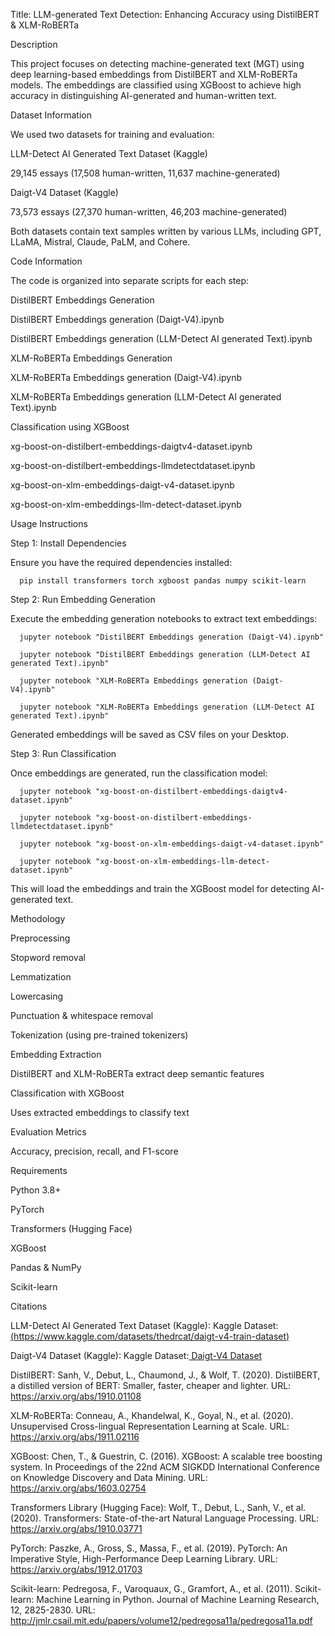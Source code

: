 Title: LLM-generated Text Detection: Enhancing Accuracy using DistilBERT & XLM-RoBERTa

Description

  This project focuses on detecting machine-generated text (MGT) using deep learning-based embeddings from DistilBERT and XLM-RoBERTa models. The embeddings are classified using XGBoost to achieve high accuracy in distinguishing AI-generated and human-written text.

Dataset Information

  We used two datasets for training and evaluation:

  LLM-Detect AI Generated Text Dataset (Kaggle)

  29,145 essays (17,508 human-written, 11,637 machine-generated)

  Daigt-V4 Dataset (Kaggle)

  73,573 essays (27,370 human-written, 46,203 machine-generated)

  Both datasets contain text samples written by various LLMs, including GPT, LLaMA, Mistral, Claude, PaLM, and Cohere.

Code Information

  The code is organized into separate scripts for each step:
  
  DistilBERT Embeddings Generation
  
  DistilBERT Embeddings generation (Daigt-V4).ipynb
  
  DistilBERT Embeddings generation (LLM-Detect AI generated Text).ipynb
  
  XLM-RoBERTa Embeddings Generation
  
  XLM-RoBERTa Embeddings generation (Daigt-V4).ipynb
  
  XLM-RoBERTa Embeddings generation (LLM-Detect AI generated Text).ipynb

Classification using XGBoost

  xg-boost-on-distilbert-embeddings-daigtv4-dataset.ipynb
  
  xg-boost-on-distilbert-embeddings-llmdetectdataset.ipynb
  
  xg-boost-on-xlm-embeddings-daigt-v4-dataset.ipynb
  
  xg-boost-on-xlm-embeddings-llm-detect-dataset.ipynb

Usage Instructions

Step 1: Install Dependencies

  Ensure you have the required dependencies installed:
  
      pip install transformers torch xgboost pandas numpy scikit-learn

Step 2: Run Embedding Generation

  Execute the embedding generation notebooks to extract text embeddings:
  
      jupyter notebook "DistilBERT Embeddings generation (Daigt-V4).ipynb"
      
      jupyter notebook "DistilBERT Embeddings generation (LLM-Detect AI generated Text).ipynb"
      
      jupyter notebook "XLM-RoBERTa Embeddings generation (Daigt-V4).ipynb"
      
      jupyter notebook "XLM-RoBERTa Embeddings generation (LLM-Detect AI generated Text).ipynb"
  
  Generated embeddings will be saved as CSV files on your Desktop.

Step 3: Run Classification

  Once embeddings are generated, run the classification model:
  
      jupyter notebook "xg-boost-on-distilbert-embeddings-daigtv4-dataset.ipynb"
      
      jupyter notebook "xg-boost-on-distilbert-embeddings-llmdetectdataset.ipynb"
      
      jupyter notebook "xg-boost-on-xlm-embeddings-daigt-v4-dataset.ipynb"
      
      jupyter notebook "xg-boost-on-xlm-embeddings-llm-detect-dataset.ipynb"

  This will load the embeddings and train the XGBoost model for detecting AI-generated text.

Methodology

  Preprocessing

  Stopword removal
            
  Lemmatization
                
  Lowercasing
                
  Punctuation & whitespace removal
    
  Tokenization (using pre-trained tokenizers)

  Embedding Extraction

  DistilBERT and XLM-RoBERTa extract deep semantic features

  Classification with XGBoost

  Uses extracted embeddings to classify text

  Evaluation Metrics

  Accuracy, precision, recall, and F1-score

Requirements

  Python 3.8+
  
  PyTorch
  
  Transformers (Hugging Face)
  
  XGBoost
  
  Pandas & NumPy
  
  Scikit-learn
  
Citations 

  LLM-Detect AI Generated Text Dataset (Kaggle):
  Kaggle Dataset:[ (https://www.kaggle.com/datasets/thedrcat/daigt-v4-train-dataset)](https://www.kaggle.com/datasets/thedrcat/daigt-v4-train-dataset)
  
  Daigt-V4 Dataset (Kaggle):
  Kaggle Dataset:[ Daigt-V4 Dataset](https://www.kaggle.com/competitions/llm-detect-ai-generated-text/data)

  DistilBERT:
  Sanh, V., Debut, L., Chaumond, J., & Wolf, T. (2020). DistilBERT, a distilled version of BERT: Smaller, faster, cheaper and lighter.
  URL: https://arxiv.org/abs/1910.01108
  
  XLM-RoBERTa:
  Conneau, A., Khandelwal, K., Goyal, N., et al. (2020). Unsupervised Cross-lingual Representation Learning at Scale.
  URL: https://arxiv.org/abs/1911.02116
  
  XGBoost:
  Chen, T., & Guestrin, C. (2016). XGBoost: A scalable tree boosting system. In Proceedings of the 22nd ACM SIGKDD International Conference on Knowledge Discovery and Data Mining.
  URL: https://arxiv.org/abs/1603.02754
  
  Transformers Library (Hugging Face):
  Wolf, T., Debut, L., Sanh, V., et al. (2020). Transformers: State-of-the-art Natural Language Processing.
  URL: https://arxiv.org/abs/1910.03771
  
  PyTorch:
  Paszke, A., Gross, S., Massa, F., et al. (2019). PyTorch: An Imperative Style, High-Performance Deep Learning Library.
  URL: https://arxiv.org/abs/1912.01703
  
  Scikit-learn:
  Pedregosa, F., Varoquaux, G., Gramfort, A., et al. (2011). Scikit-learn: Machine Learning in Python. Journal of Machine Learning Research, 12, 2825-2830.
  URL: http://jmlr.csail.mit.edu/papers/volume12/pedregosa11a/pedregosa11a.pdf
